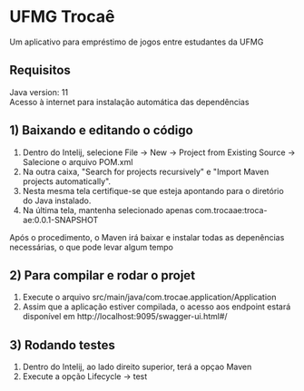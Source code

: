 # UFMG Trocaê
Um aplicativo para empréstimo de jogos entre estudantes da UFMG

## Requisitos
Java version: 11  
Acesso à internet para instalação automática das dependências

## 1) Baixando e editando o código  
1. Dentro do Intelij, selecione File -> New -> Project from Existing Source -> Salecione o arquivo POM.xml
2. Na outra caixa, "Search for projects recursively" e "Import Maven projects automatically". 
3. Nesta mesma tela certifique-se que esteja apontando para o diretório do Java instalado. 
4. Na última tela, mantenha selecionado apenas com.trocaae:troca-ae:0.0.1-SNAPSHOT

Após o procedimento, o Maven irá baixar e instalar todas as depenências necessárias, o que pode levar algum tempo  

## 2) Para compilar e rodar o projet  
1. Execute o arquivo src/main/java/com.trocae.application/Application
2. Assim que a aplicação estiver compilada, o acesso aos endpoint estará disponível em http://localhost:9095/swagger-ui.html#/ 


## 3) Rodando testes
1. Dentro do Intelij, ao lado direito superior, terá a opçao Maven
2. Execute a opção Lifecycle -> test
